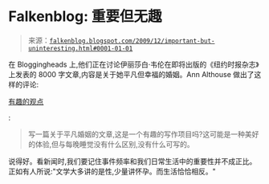<!--yml

分类：未分类

日期：2024-05-12 21:41:57

-->

# Falkenblog: 重要但无趣

> 来源：[`falkenblog.blogspot.com/2009/12/important-but-uninteresting.html#0001-01-01`](http://falkenblog.blogspot.com/2009/12/important-but-uninteresting.html#0001-01-01)

在 Bloggingheads 上,他们正在讨论伊丽莎白·韦伦在即将出版的《纽约时报杂志》上发表的 8000 字文章,内容是关于她平凡但幸福的婚姻。Ann Althouse 做出了这样的评论:

[有趣的观点](http://bloggingheads.tv/diavlogs/24281?in=17:56&out=21:31)

:

> 写一篇关于平凡婚姻的文章,这是一个有趣的写作项目吗?这可能是一种美好的体验,但与每晚睡觉没有什么区别,没有什么可写的。

说得好。看新闻时,我们要记住事件频率和我们日常生活中的重要性并不成正比。正如有人所说:"文学大多讲的是性,少量讲怀孕。而生活恰恰相反。"
